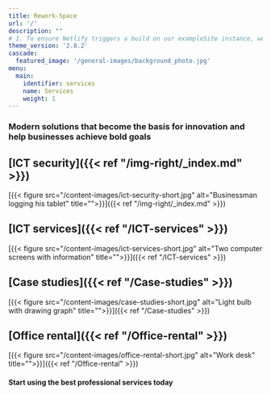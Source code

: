 ```yaml
---
title: Rework-Space
url: '/'
description: ""
# 1. To ensure Netlify triggers a build on our exampleSite instance, we need to change a file in the exampleSite directory.
theme_version: '2.8.2'
cascade:
  featured_image: '/general-images/background_photo.jpg'
menu:
  main:
    identifier: services
    name: Services
    weight: 1
---
```


### Modern solutions that become the basis for innovation and help businesses achieve bold goals

## [ICT security]({{< ref "/img-right/_index.md" >}})

[{{< figure src="/content-images/ict-security-short.jpg" alt="Businessman logging his tablet" title="">}}]({{< ref "/img-right/_index.md" >}})

## [ICT services]({{< ref "/ICT-services" >}})

[{{< figure src="/content-images/ict-services-short.jpg" alt="Two computer screens with information" title="">}}]({{< ref "/ICT-services" >}})

## [Case studies]({{< ref "/Case-studies" >}})

[{{< figure src="/content-images/case-studies-short.jpg" alt="Light bulb with drawing graph" title="">}}]({{< ref "/Case-studies" >}})

## [Office rental]({{< ref "/Office-rental" >}})

[{{< figure src="/content-images/office-rental-short.jpg" alt="Work desk" title="">}}]({{< ref "/Office-rental" >}})

#### Start using the best professional services today

